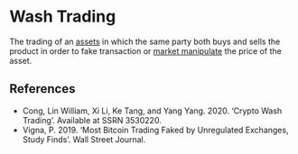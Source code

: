 # Wash Trading
The trading of an [assets](assets.md) in which the same party both buys and sells the product in order to fake transaction or [market manipulate](market-manipulation.md) the price of the asset.

## References
* Cong, Lin William, Xi Li, Ke Tang, and Yang Yang. 2020. ‘Crypto Wash Trading’. Available at SSRN 3530220.
* Vigna, P. 2019. ‘Most Bitcoin Trading Faked by Unregulated Exchanges, Study Finds’. Wall Street Journal.